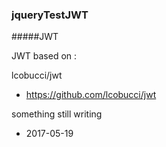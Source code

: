 ### jqueryTestJWT

#####JWT

JWT based on :

lcobucci/jwt 
- https://github.com/lcobucci/jwt

something still writing

- 2017-05-19

